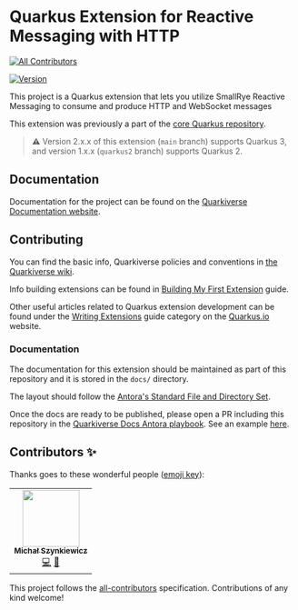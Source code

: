 # Quarkus Extension for Reactive Messaging with HTTP
<!-- ALL-CONTRIBUTORS-BADGE:START - Do not remove or modify this section -->
[![All Contributors](https://img.shields.io/badge/all_contributors-1-orange.svg?style=flat-square)](#contributors-)
<!-- ALL-CONTRIBUTORS-BADGE:END -->

[![Version](https://img.shields.io/maven-central/v/io.quarkiverse.reactivemessaging.http/quarkus-reactive-messaging-http?logo=apache-maven&style=flat-square)](https://search.maven.org/artifact/io.quarkiverse.reactivemessaging.http/quarkus-reactive-messaging-http)

This project is a Quarkus extension that lets you utilize SmallRye Reactive Messaging to consume and produce HTTP and WebSocket messages

This extension was previously a part of the [core Quarkus repository](https://github.com/quarkusio/quarkus).

> **⚠️** Version 2.x.x of this extension (`main` branch) supports Quarkus 3, and version 1.x.x (`quarkus2` branch) supports Quarkus 2.

## Documentation

Documentation for the project can be found on the [Quarkiverse Documentation website](https://quarkiverse.github.io/quarkiverse-docs/quarkus-reactive-messaging-http/dev/index.html).

## Contributing

You can find the basic info, Quarkiverse policies and conventions in [the Quarkiverse wiki](https://github.com/quarkiverse/quarkiverse/wiki).

Info building extensions can be found in [Building My First Extension](https://quarkus.io/guides/building-my-first-extension) guide.

Other useful articles related to Quarkus extension development can be found under the [Writing Extensions](https://quarkus.io/guides/#writing-extensions) guide category on the [Quarkus.io](http://quarkus.io) website.

### Documentation

The documentation for this extension should be maintained as part of this repository and it is stored in the `docs/` directory.

The layout should follow the [Antora's Standard File and Directory Set](https://docs.antora.org/antora/2.3/standard-directories/).

Once the docs are ready to be published, please open a PR including this repository in the [Quarkiverse Docs Antora playbook](https://github.com/quarkiverse/quarkiverse-docs/blob/main/antora-playbook.yml#L7). See an example [here](https://github.com/quarkiverse/quarkiverse-docs/pull/1).
## Contributors ✨

Thanks goes to these wonderful people ([emoji key](https://allcontributors.org/docs/en/emoji-key)):

<!-- ALL-CONTRIBUTORS-LIST:START - Do not remove or modify this section -->
<!-- prettier-ignore-start -->
<!-- markdownlint-disable -->
<table>
  <tr>
    <td align="center"><a href="https://github.com/michalszynkiewicz"><img src="https://avatars.githubusercontent.com/u/3901322?v=4?s=100" width="100px;" alt=""/><br /><sub><b>Michał Szynkiewicz</b></sub></a><br /><a href="https://github.com/quarkiverse/quarkus-reactive-messaging-http/commits?author=michalszynkiewicz" title="Code">💻</a> <a href="#maintenance-michalszynkiewicz" title="Maintenance">🚧</a></td>
  </tr>
</table>

<!-- markdownlint-restore -->
<!-- prettier-ignore-end -->

<!-- ALL-CONTRIBUTORS-LIST:END -->

This project follows the [all-contributors](https://github.com/all-contributors/all-contributors) specification. Contributions of any kind welcome!